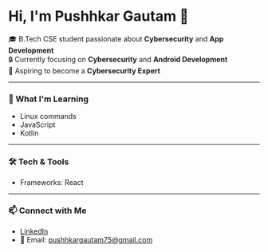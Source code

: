 # Hi, I'm Pushhkar Gautam 👋

🎓 B.Tech CSE student passionate about **Cybersecurity** and **App Development**  
🔒 Currently focusing on **Cybersecurity** and **Android Development**  
🚀 Aspiring to become a **Cybersecurity Expert**

---

### 🌱 What I'm Learning
- Linux commands  
- JavaScript  
- Kotlin  

---

### 🛠 Tech & Tools
- Frameworks: React  

---

### 📫 Connect with Me
- [LinkedIn](https://www.linkedin.com/in/pushhkar-gautam-a97b33321)  
- 📧 Email: pushhkargautam75@gmail.com
